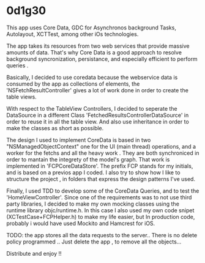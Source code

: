 0d1g30
======
This app uses Core Data, GDC for Asynchronos background Tasks, Autolayout, XCTTest, among other iOs technologies.

The app takes its resources from two web services that provide massive amounts of data. That's why Core Data is a good approach to resolve background syncronization, persistance, and especially efficient to perform queries .

Basically, I decided to use coredata because  the webservice data is consumed by the app as collections of elements, the  'NSFetchResultController' gives a lot of work done in order to create the table views.

With respect to the TableView Controllers, I decided to seperate the DataSource in a different Class 'FetchedResultsControllerDataSource' in order to reuse it in all the table view. And also use inheritance in order to make the classes as short as possible. 


The design I used to implement CoreData is based in two "NSManagedObjectContext" one for the UI (main thread) operations, and a worker for the fetchs and all the heavy work . They are both synchroniced in order to mantain the integrety of the model's graph. That work is implemented in 'FCPCoreDataStore'.  The prefix FCP stands for my initials, and is based on a previos app I coded. 
I also try to show how I like to structure the project , in folders that express the design patterns I've used.

Finally, I used TDD to develop some of the CoreData Queries, and to test the 'HomeViewController'. Since one of the requirements was to not use third party libraries, I decided to make my own mocking classes using the runtime library objc/runtime.h. In this case I also used my own code snipet (XCTestCase+FCPHelper.h) to make my life easier, but In production code, probably i would have used Mockito and Hamcrest for iOS.




TODO: the app stores all the data requests to the server.. There is no delete policy programmed .. Just delete the app , to remove all the objects...

Distribute and enjoy !!